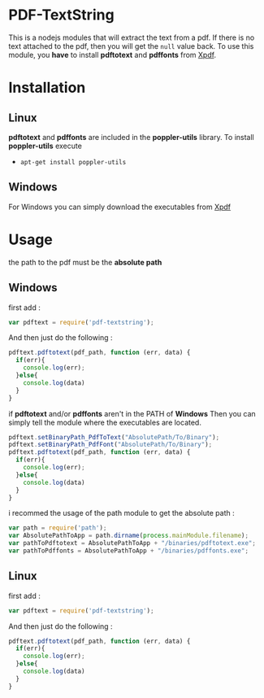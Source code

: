 # PDF-TextString

This is a nodejs modules that will extract the text from a pdf. If there is no text attached to the pdf, then you will get the ```null``` value back. 
To use this module, you **have** to install **pdftotext** and **pdffonts** from [Xpdf](http://www.foolabs.com/xpdf/about.html).

# Installation

## Linux
**pdftotext** and **pdffonts** are included in the **poppler-utils** library. To install **poppler-utils** execute
* ```apt-get install poppler-utils```

## Windows
For Windows you can simply download the executables from [Xpdf](http://www.foolabs.com/xpdf/download.html)

# Usage

the path to the pdf must be the **absolute path**

## Windows

first add : 
```javascript
var pdftext = require('pdf-textstring'); 
```

And then just do the following :
```javascript
pdftext.pdftotext(pdf_path, function (err, data) {
  if(err){
    console.log(err);
  }else{
    console.log(data)
  }
}
```
if **pdftotext** and/or **pdffonts** aren't in the PATH of **Windows**
Then you can simply tell the module where the executables are located.
```javascript
pdftext.setBinaryPath_PdfToText("AbsolutePath/To/Binary");
pdftext.setBinaryPath_PdfFont("AbsolutePath/To/Binary");
pdftext.pdftotext(pdf_path, function (err, data) {
  if(err){
    console.log(err);
  }else{
    console.log(data)
  }
}
```
i recommed the usage of the path module to get the absolute path :
```javascript
var path = require('path');
var AbsolutePathToApp = path.dirname(process.mainModule.filename);
var pathToPdftotext = AbsolutePathToApp + "/binaries/pdftotext.exe";
var pathToPdffonts = AbsolutePathToApp + "/binaries/pdffonts.exe";
```

## Linux

first add : 
```javascript 
var pdftext = require('pdf-textstring'); 
```

And then just do the following :
```javascript
pdftext.pdftotext(pdf_path, function (err, data) {
  if(err){
    console.log(err);
  }else{
    console.log(data)
  }
}
```
